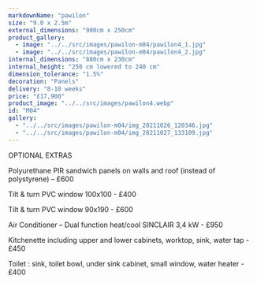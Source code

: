 ```yaml
---
markdownName: "pawilon"
size: "9.0 x 2.5m"
external_dimensions: "900cm x 250cm"
product_gallery:
  - image: "../../src/images/pawilon-m04/pawilon4_1.jpg"
  - image: "../../src/images/pawilon-m04/pawilon4_2.jpg"
internal_dimensions: "880cm x 230cm"
internal_height: "250 cm lowered to 240 cm"
dimension_tolerance: "1.5%"
decoration: "Panels"
delivery: "8-10 weeks"
price: "£17,900"
product_image: "../../src/images/pawilon4.webp"
id: "M04"
gallery:
  - "../../src/images/pawilon-m04/img_20211026_120346.jpg"
  - "../../src/images/pawilon-m04/img_20211027_133109.jpg"
---
```

OPTIONAL EXTRAS



   Polyurethane PIR sandwich panels on walls and roof (instead of polystyrene) – £600

   Tilt & turn PVC window 100x100 - £400

   Tilt & turn PVC window 90x190 - £600

   Air Conditioner – Dual function heat/cool SINCLAIR 3,4 kW - £950

   Kitchenette including upper and lower cabinets, worktop, sink, water tap - £450

   Toilet : sink, toilet bowl, under sink cabinet, small window, water heater - £400

